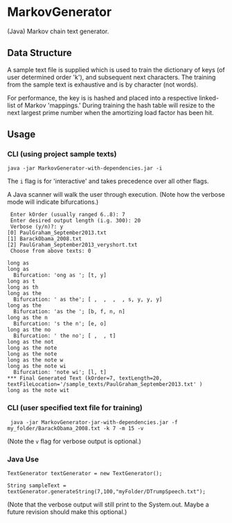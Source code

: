 # MarkovGenerator
(Java) Markov chain text generator.
## Data Structure
A sample text file is supplied which is used to train the dictionary of keys (of user determined order 'k'), and subsequent next characters. The training from the sample text is exhaustive and is by character (not words).

For performance, the key is is hashed and placed into a respective linked-list of Markov 'mappings.'  During training the hash table will resize to the next largest prime number when the amortizing load factor has been hit.

## Usage

### CLI (using project sample texts)
`java -jar MarkovGenerator-with-dependencies.jar -i`

The `i` flag is for 'interactive' and takes precedence over all other flags.

A Java scanner will walk the user through execution.  (Note how the verbose mode will indicate bifurcations.)

```
 Enter kOrder (usually ranged 6..8): 7
 Enter desired output length (i.g. 300): 20
 Verbose (y/n)?: y
[0] PaulGraham_September2013.txt
[1] BarackObama_2008.txt
[2] PaulGraham_September2013_veryshort.txt
 Choose from above texts: 0

long as
long as
  Bifurcation: 'ong as '; [t, y]
long as t
long as th
long as the
  Bifurcation: ' as the'; [ ,  ,  ,  , s, y, y, y]
long as the
  Bifurcation: 'as the '; [b, f, n, n]
long as the n
  Bifurcation: 's the n'; [e, o]
long as the no
  Bifurcation: ' the no'; [ ,  , t]
long as the not
long as the note
long as the note
long as the note w
long as the note wi
  Bifurcation: 'note wi'; [l, t]
*** Final Generated Text (kOrder=7, textLength=20, textFileLocation='/sample_texts/PaulGraham_September2013.txt' )
long as the note wit
```

### CLI (user specified text file for training)
` java -jar MarkovGenerator-jar-with-dependencies.jar -f my_folder/BarackObama_2008.txt -k 7 -m 15 -v`

(Note the `v` flag for verbose output is optional.)

### Java Use

`TextGenerator textGenerator = new TextGenerator();`

`String sampleText = textGenerator.generateString(7,100,"myFolder/DTrumpSpeech.txt");`

(Note that the verbose output will still print to the System.out.  Maybe a future revision should make this optional.)
